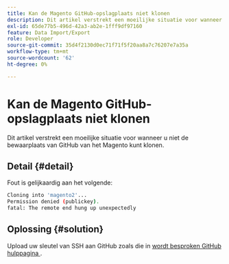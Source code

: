 ```yaml
---
title: Kan de Magento GitHub-opslagplaats niet klonen
description: Dit artikel verstrekt een moeilijke situatie voor wanneer u niet de bewaarplaats van GitHub van het Magento kunt klonen.
exl-id: 65de77b5-496d-42a3-ab2e-1fff9df97160
feature: Data Import/Export
role: Developer
source-git-commit: 35d4f2130d0ec71f71f5f20aa8a7c76207e7a35a
workflow-type: tm+mt
source-wordcount: '62'
ht-degree: 0%

---
```


# Kan de Magento GitHub-opslagplaats niet klonen

Dit artikel verstrekt een moeilijke situatie voor wanneer u niet de bewaarplaats van GitHub van het Magento kunt klonen.

## Detail {#detail}

Fout is gelijkaardig aan het volgende:

```bash
Cloning into 'magento2'...
Permission denied (publickey).
fatal: The remote end hung up unexpectedly
```

## Oplossing {#solution}

Upload uw sleutel van SSH aan GitHub zoals die in [ wordt besproken GitHub hulppagina ](https://help.github.com/articles/generating-ssh-keys).
